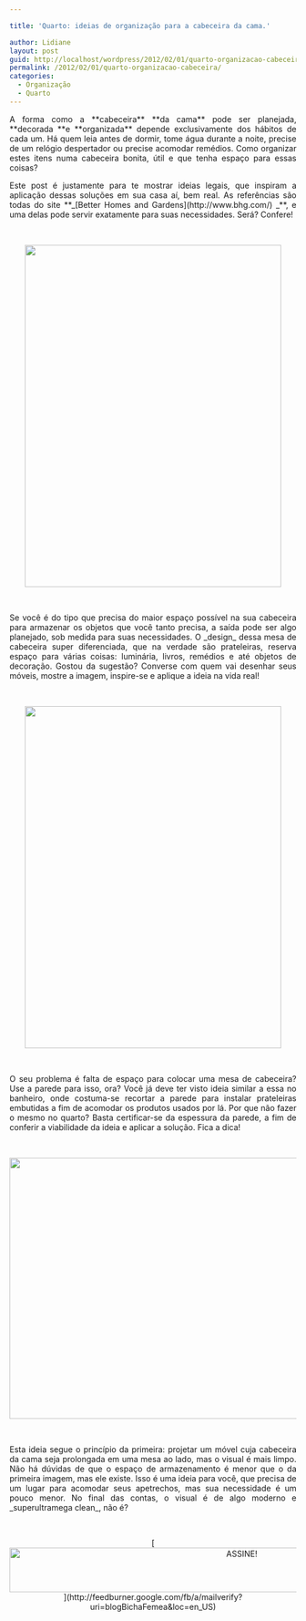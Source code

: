 ```yaml
---

title: 'Quarto: ideias de organização para a cabeceira da cama.'

author: Lidiane
layout: post
guid: http://localhost/wordpress/2012/02/01/quarto-organizacao-cabeceira/
permalink: /2012/02/01/quarto-organizacao-cabeceira/
categories:
  - Organização
  - Quarto
---
```

<p style="text-align: justify;">
  A forma como a **cabeceira** **da cama** pode ser planejada, **decorada **e **organizada** depende exclusivamente dos hábitos de cada um. Há quem leia antes de dormir, tome água durante a noite, precise de um relógio despertador ou precise acomodar remédios. Como organizar estes itens numa cabeceira bonita, útil e que tenha espaço para essas coisas?
</p>

<p style="text-align: justify;" align="justify">
  Este post é justamente para te mostrar ideias legais, que inspiram a aplicação dessas soluções em sua casa aí, bem real. As referências são todas do site **_[Better Homes and Gardens](http://www.bhg.com/) _**, e uma delas pode servir exatamente para suas necessidades. Será? Confere!
</p>

&nbsp;

<p align="center">
  <a href="http://www.trololodemulher.com.br/blog/wp-content/uploads/2012/01/QUARTO-ORGANIZACAO-CABECEIRA.jpg"><img class="alignnone size-full wp-image-8495" title="QUARTO ORGANIZACAO CABECEIRA" src="http://www.trololodemulher.com.br/blog/wp-content/uploads/2012/01/QUARTO-ORGANIZACAO-CABECEIRA.jpg" alt="" width="450" height="600" /></a>
</p>

&nbsp;

<p align="justify">
  Se você é do tipo que precisa do maior espaço possível na sua cabeceira para armazenar os objetos que você tanto precisa, a saída pode ser algo planejado, sob medida para suas necessidades. O _design_ dessa mesa de cabeceira super diferenciada, que na verdade são prateleiras, reserva espaço para várias coisas: luminária, livros, remédios e até objetos de decoração. Gostou da sugestão? Converse com quem vai desenhar seus móveis, mostre a imagem, inspire-se e aplique a ideia na vida real!
</p>

&nbsp;

<p align="center">
  <a href="http://www.trololodemulher.com.br/blog/wp-content/uploads/2012/01/QUARTO-ORGANIZACAO-CABECEIRA2.jpg"><img class="alignnone size-full wp-image-8496" title="QUARTO ORGANIZACAO CABECEIRA[2]" src="http://www.trololodemulher.com.br/blog/wp-content/uploads/2012/01/QUARTO-ORGANIZACAO-CABECEIRA2.jpg" alt="" width="450" height="600" /></a>
</p>

&nbsp;

<p align="justify">
  O seu problema é falta de espaço para colocar uma mesa de cabeceira? Use a parede para isso, ora? Você já deve ter visto ideia similar a essa no banheiro, onde costuma-se recortar a parede para instalar prateleiras embutidas a fim de acomodar os produtos usados por lá. Por que não fazer o mesmo no quarto? Basta certificar-se da espessura da parede, a fim de conferir a viabilidade da ideia e aplicar a solução. Fica a dica!
</p>

&nbsp;

<p align="center">
  <a href="http://www.trololodemulher.com.br/blog/wp-content/uploads/2012/01/QUARTO-ORGANIZACAO-CABECEIRA3.jpg"><img class="alignnone size-full wp-image-8497" title="QUARTO ORGANIZACAO CABECEIRA[3]" src="http://www.trololodemulher.com.br/blog/wp-content/uploads/2012/01/QUARTO-ORGANIZACAO-CABECEIRA3.jpg" alt="" width="550" height="458" /></a>
</p>

&nbsp;

<p align="justify">
  Esta ideia segue o princípio da primeira: projetar um móvel cuja cabeceira da cama seja prolongada em uma mesa ao lado, mas o visual é mais limpo. Não há dúvidas de que o espaço de armazenamento é menor que o da primeira imagem, mas ele existe. Isso é uma ideia para você, que precisa de um lugar para acomodar seus apetrechos, mas sua necessidade é um pouco menor. No final das contas, o visual é de algo moderno e _superultramega clean_, não é?
</p>

&nbsp;

<p align="center">
  [<img class="alignnone size-full wp-image-10439" src="http://www.trololodemulher.com.br/blog/wp-content/uploads/2014/09/ASSINE.png" alt="ASSINE!" width="800" height="78" />](http://feedburner.google.com/fb/a/mailverify?uri=blogBichaFemea&loc=en_US) 
</p>